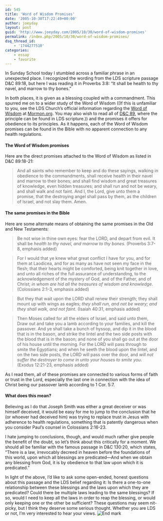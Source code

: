 ```yaml
---
id: 545
title: 'Word of Wisdom Promises'
date: '2005-10-30T17:22:49+00:00'
author: joeyday
layout: post
guid: 'http://www.joeyday.com/2005/10/30/word-of-wisdom-promises'
permalink: /index.php/2005/10/30/word-of-wisdom-promises/
dsq_thread_id:
    - '1744277510'
categories:
    - essay
    - favorite
---
```


In Sunday School today I stumbled across a familiar phrase in an unexpected place. I recognized the wording from the LDS scripture passage D&amp;C 89:18, but here I was reading it in Proverbs 3:8: “It shall be health to thy navel, and marrow to thy bones.”

In both places, it is given as a blessing coupled with a commandment. This spurred me on to a wider study of the Word of Wisdom ((If this is unfamiliar to you, see the LDS Church’s official information regarding the [Word of Wisdom](http://mormon.org/learn/0,8672,1301-1,00.html) at [Mormon.org](http://www.mormon.org). You may also wish to read all of [D&amp;C 89](http://scriptures.lds.org/dc/89), where the principle can be found in LDS scripture.)) and the promises it offers for obedience to its principles. As it happens, each of the Word of Wisdom promises can be found in the Bible with no apparent connection to any health regulations.

#### The Word of Wisdom promises

Here are the direct promises attached to the Word of Wisdom as listed in D&amp;C 89:18-21:

> And all saints who remember to keep and do these sayings, walking in obedience to the commandments, shall receive health in their navel and marrow to their bones; and shall find wisdom and great treasures of knowledge, even hidden treasures; and shall run and not be weary, and shall walk and not faint. And I, the Lord, give unto them a promise, that the destroying angel shall pass by them, as the children of Israel, and not slay them. Amen.

#### The same promises in the Bible

Here are some alternate means of obtaining the same promises in the Old and New Testaments:

> Be not wise in thine own eyes: fear the LORD, and depart from evil. It shall be *health to thy navel, and marrow to thy bones*. (Proverbs 3:7-8, emphasis added)

> For I would that ye knew what great conflict I have for you, and for them at Laodicea, and for as many as have not seen my face in the flesh; that their hearts might be comforted, being knit together in love, and unto all riches of the full assurance of understanding, to the acknowledgement of the mystery of God, and of the Father, and of Christ; *in whom are hid all the treasures of wisdom and knowledge*. (Colossians 2:1-3, emphasis added)

> But they that wait upon the LORD shall renew their strength; they shall mount up with wings as eagles; *they shall run, and not be weary; and they shall walk, and not faint*. (Isaiah 40:31, emphasis added)

> Then Moses called for all the elders of Israel, and said unto them, Draw out and take you a lamb according to your families, and kill the passover. And ye shall take a bunch of hyssop, and dip it in the blood that is in the bason, and strike the lintel and the two side posts with the blood that is in the bason; and none of you shall go out at the door of his house until the morning. For the LORD will pass through to smite the Egyptians; and when he seeth the blood upon the lintel, and on the two side posts, the LORD will pass over the door, and *will not suffer the destroyer to come in unto your houses to smite you*. (Exodus 12:21-23, emphasis added)

As I read them, all of these promises are connected to various forms of faith or trust in the Lord, especially the last one in connection with the idea of Christ being our passover lamb according to 1 Cor. 5:7.

#### What does this mean?

Believing as I do that Joseph Smith was either a great deceiver or was himself deceived, it would be easy for me to jump to the conclusion that he (or whoever had deceived him) was trying to replace trust in Jesus with adherence to health regulations, something that is patently dangerous when you consider Paul’s counsel in Colossians 2:16-23.

I hate jumping to conclusions, though, and would much rather give people the benefit of the doubt, so let’s think about this critically for a moment. We should all be familiar with the famous passage in D&amp;C 130:20, which states, “There is a law, irrevocably decreed in heaven before the foundations of this world, upon which all blessings are predicated—And when we obtain any blessing from God, it is by obedience to that law upon which it is predicated.”

In light of the above, I’d like to ask some open-ended, honest questions about this passage and the LDS belief regarding it: Is there a one-to-one relationship between these blessings and the laws upon which they are predicated? Could there be multiple laws leading to the same blessings? If so, would I need to keep all the laws in order to reap the blessing, or would only keeping one or the other be sufficient? These questions may seem nit-picky, but I think they deserve some serious thought. Whether you are LDS or not, I’m very interested to hear your views. ![End mark](http://joeyday.com/wp-content/uploads/2009/08/endmark.png "End mark")
